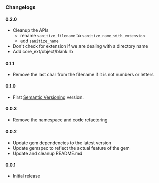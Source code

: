 ### Changelogs

#### 0.2.0

- Cleanup the APIs
  * rename `sanitize_filename` to `sanitize_name_with_extension`
  * add `sanitize_name`
- Don't check for extension if we are dealing with a directory name
- Add core_ext/object/blank.rb

#### 0.1.1

- Remove the last char from the filename if it is not numbers or letters

#### 0.1.0

- First [Semantic Versioning][] version.

#### 0.0.3

- Remove the namespace and code refactoring

#### 0.0.2

- Update gem dependencies to the latest version
- Update gemspec to reflect the actual feature of the gem
- Update and cleanup README.md

#### 0.0.1

- Initial release

[Semantic Versioning]: http://semver.org
